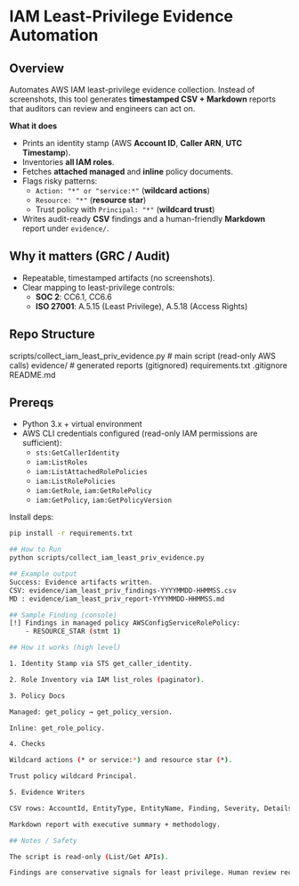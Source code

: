 # IAM Least-Privilege Evidence Automation

## Overview
Automates AWS IAM least-privilege evidence collection. Instead of screenshots, this tool generates **timestamped CSV + Markdown** reports that auditors can review and engineers can act on.

**What it does**
- Prints an identity stamp (AWS **Account ID**, **Caller ARN**, **UTC Timestamp**).
- Inventories **all IAM roles**.
- Fetches **attached managed** and **inline** policy documents.
- Flags risky patterns:
  - `Action: "*" or "service:*"` (**wildcard actions**)
  - `Resource: "*"` (**resource star**)
  - Trust policy with `Principal: "*"` (**wildcard trust**)
- Writes audit-ready **CSV** findings and a human-friendly **Markdown** report under `evidence/`.

## Why it matters (GRC / Audit)
- Repeatable, timestamped artifacts (no screenshots).
- Clear mapping to least-privilege controls:
  - **SOC 2**: CC6.1, CC6.6
  - **ISO 27001**: A.5.15 (Least Privilege), A.5.18 (Access Rights)

## Repo Structure
scripts/collect_iam_least_priv_evidence.py # main script (read-only AWS calls)
evidence/ # generated reports (gitignored)
requirements.txt
.gitignore
README.md


## Prereqs
- Python 3.x + virtual environment
- AWS CLI credentials configured (read-only IAM permissions are sufficient):
  - `sts:GetCallerIdentity`
  - `iam:ListRoles`
  - `iam:ListAttachedRolePolicies`
  - `iam:ListRolePolicies`
  - `iam:GetRole`, `iam:GetRolePolicy`
  - `iam:GetPolicy`, `iam:GetPolicyVersion`

Install deps:
```bash
pip install -r requirements.txt

## How to Run
python scripts/collect_iam_least_priv_evidence.py

## Example output
Success: Evidence artifacts written.
CSV: evidence/iam_least_priv_findings-YYYYMMDD-HHMMSS.csv
MD : evidence/iam_least_priv_report-YYYYMMDD-HHMMSS.md

## Sample Finding (console)
[!] Findings in managed policy AWSConfigServiceRolePolicy:
    - RESOURCE_STAR (stmt 1)

## How it works (high level)

1. Identity Stamp via STS get_caller_identity.

2. Role Inventory via IAM list_roles (paginator).

3. Policy Docs

Managed: get_policy → get_policy_version.

Inline: get_role_policy.

4. Checks

Wildcard actions (* or service:*) and resource star (*).

Trust policy wildcard Principal.

5. Evidence Writers

CSV rows: AccountId, EntityType, EntityName, Finding, Severity, Details, Recommendation, ControlMapping, Timestamp.

Markdown report with executive summary + methodology.

## Notes / Safety

The script is read-only (List/Get APIs).

Findings are conservative signals for least privilege. Human review recommended.
